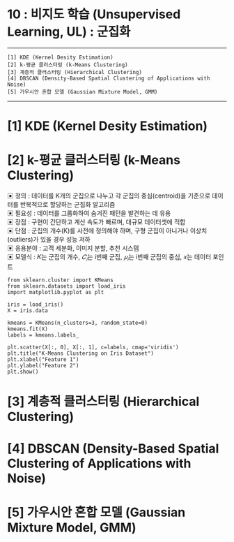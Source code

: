 #  10 : 비지도 학습 (Unsupervised Learning, UL) : 군집화

---

	[1] KDE (Kernel Desity Estimation)
 	[2] k-평균 클러스터링 (k-Means Clustering)
	[3] 계층적 클러스터링 (Hierarchical Clustering)
	[4] DBSCAN (Density-Based Spatial Clustering of Applications with Noise)
	[5] 가우시안 혼합 모델 (Gaussian Mixture Model, GMM)
   
---  

# [1] KDE (Kernel Desity Estimation)

# [2] k-평균 클러스터링 (k-Means Clustering)
▣ 정의 : 데이터를 K개의 군집으로 나누고 각 군집의 중심(centroid)을 기준으로 데이터를 반복적으로 할당하는 군집화 알고리즘<br>
▣ 필요성 : 데이터를 그룹화하여 숨겨진 패턴을 발견하는 데 유용<br>
▣ 장점 : 구현이 간단하고 계산 속도가 빠르며, 대규모 데이터셋에 적합<br>
▣ 단점 : 군집의 개수(K)를 사전에 정의해야 하며, 구형 군집이 아니거나 이상치(outliers)가 있을 경우 성능 저하<br>
▣ 응용분야 : 고객 세분화, 이미지 분할, 추천 시스템<br>
▣ 모델식 : 𝐾는 군집의 개수, $𝐶_𝑖$는 i번째 군집, $𝜇_𝑖$는 i번째 군집의 중심, 𝑥는 데이터 포인트<br>

	from sklearn.cluster import KMeans
	from sklearn.datasets import load_iris
	import matplotlib.pyplot as plt

	iris = load_iris()
	X = iris.data

	kmeans = KMeans(n_clusters=3, random_state=0)
	kmeans.fit(X)
	labels = kmeans.labels_

	plt.scatter(X[:, 0], X[:, 1], c=labels, cmap='viridis')
	plt.title("K-Means Clustering on Iris Dataset")
	plt.xlabel("Feature 1")
	plt.ylabel("Feature 2")
	plt.show()

# [3] 계층적 클러스터링 (Hierarchical Clustering)

# [4] DBSCAN (Density-Based Spatial Clustering of Applications with Noise)

# [5] 가우시안 혼합 모델 (Gaussian Mixture Model, GMM)


